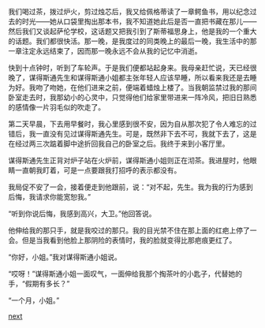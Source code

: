 
我们喝过茶，拨过炉火，剪过烛芯后，我又给佩格蒂读了一章鳄鱼书，用以纪念过去的时光——她从口袋里掏出那本书，我不知道她此后是否一直把书藏在那儿——然后我们又谈起萨伦学校，这话题又把我引到了斯蒂福思身上，他是我的一个重大的话题。我们都很快活。那一晚，是我度过的同类晚上的最后一晚，我生活中的那一章注定永远结束了，因而那一晚永远不会从我的记忆中消逝。

快到十点钟时，听到了车轮声。于是我们便都站起身来。我母亲赶忙说，天已经很晚了，谋得斯通先生和谋得斯通小姐都主张年轻人应该早睡，所以看来我还是去睡为好。我吻了吻她，在他们进来之前，便端着蜡烛上楼了。当我朝监禁过我的那间卧室走去时，我那幼小的心灵中，只觉得他们给家里带进来一阵冷风，把旧日熟悉的感情像一片羽毛似的吹走了。

第二天早晨，下去用早餐时，我心里感到很不安，因为自从那次犯了令人难忘的过错后，我一直没有见过谋得斯通先生。可是，既然非下去不可，我就下去了，这是在经过两三次踮着脚中途折回我自己的卧室之后。我终于来到小客厅里。

谋得斯通先生正背对炉子站在火炉前，谋得斯通小姐则正在沏茶。我进屋时，他眼睛一直朝我盯着，可是一点要跟我打招呼的表示都没有。

我局促不安了一会，接着便走到他跟前，说：“对不起，先生。我为我的行为感到后悔，我请求你能宽恕我。”

“听到你说后悔，我感到高兴，大卫。”他回答说。

他伸给我的那只手，就是我咬过的那只。我的目光禁不住在那上面的红疤上停了一会。但是当我看到他脸上那阴险的表情时，我的脸就变得比那疤痕更红了。

“你好，小姐。”我对谋得斯通小姐说。

“哎呀！”谋得斯通小姐一面叹气，一面伸给我那个掏茶叶的小匙子，代替她的手，“假期有多长？”

“一个月，小姐。”

[next](page116)